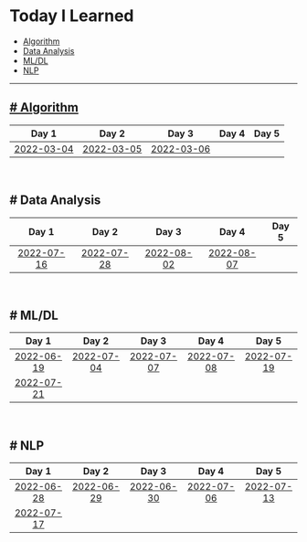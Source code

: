 # Today I Learned
  - [Algorithm](#-algorithm)
  - [Data Analysis](#-data-analysis)
  - [ML/DL](#-mldl)
  - [NLP](#-nlp)

---

## [\# Algorithm](./algorithm/)
|Day 1|Day 2|Day 3|Day 4|Day 5|
|:-:|:-:|:-:|:-:|:-:|
|[2022-03-04](2022/2022-03/2022-03-04.md)|[2022-03-05](2022/2022-03/2022-03-05.md)|[2022-03-06](2022/2022-03/2022-03-06.md)||

<br>

## \# Data Analysis
|Day 1|Day 2|Day 3|Day 4|Day 5|
|:-:|:-:|:-:|:-:|:-:|
|[2022-07-16](2022/2022-07/2022-07-16.ipynb)|[2022-07-28](2022/2022-07/2022-07-28.ipynb)|[2022-08-02](2022/2022-08/2022-08-02.ipynb)|[2022-08-07](2022/2022-08/2022-08-07.ipynb)|

<br>

## \# ML/DL
|Day 1|Day 2|Day 3|Day 4|Day 5|
|:-:|:-:|:-:|:-:|:-:|
|[2022-06-19](2022/2022-06/2022-06-19.md)|[2022-07-04](2022/2022-07/2022-07-04.md)|[2022-07-07](2022/2022-07/2022-07-07.md)|[2022-07-08](2022/2022-07/2022-07-08.md)|[2022-07-19](2022/2022-07/2022-07-19.md)|
|[2022-07-21](2022/2022-07/2022-07-21.md)|||||

<br>

## \# NLP
|Day 1|Day 2|Day 3|Day 4|Day 5|
|:-:|:-:|:-:|:-:|:-:|
|[2022-06-28](2022/2022-06/2022-06-28.md)|[2022-06-29](2022/2022-06/2022-06-29.md)|[2022-06-30](2022/2022-06/2022-06-30.md)|[2022-07-06](2022/2022-07/2022-07-06.md)|[2022-07-13](2022/2022-07/2022-07-13.md)|
|[2022-07-17](2022/2022-07/2022-07-17.md)|||||
